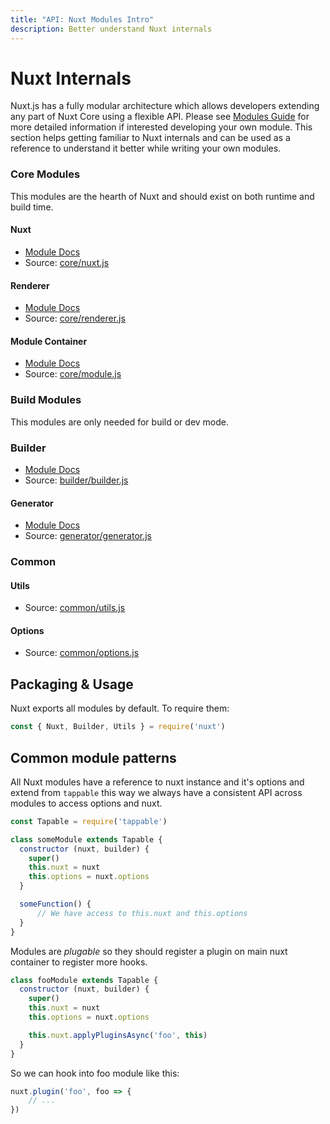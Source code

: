```yaml
---
title: "API: Nuxt Modules Intro"
description: Better understand Nuxt internals
---
```


# Nuxt Internals

Nuxt.js has a fully modular architecture which allows developers extending any part of Nuxt Core using a flexible API.
Please see [Modules Guide](/guide/modules) for more detailed information if interested developing your own module. 
This section helps getting familiar to Nuxt internals and can be used as a reference to understand it better while writing your own modules.

### Core Modules

This modules are the hearth of Nuxt and should exist on both runtime and build time.

#### Nuxt

- [Module Docs](/api/internals-nuxt)
- Source: [core/nuxt.js](https://github.com/nuxt/nuxt.js/blob/dev/lib/core/nuxt.js)

#### Renderer

- [Module Docs](/api/internals-renderer)
- Source: [core/renderer.js](https://github.com/nuxt/nuxt.js/blob/dev/lib/core/renderer.js)

#### Module Container

- [Module Docs](/api/internals-module-container)
- Source: [core/module.js](https://github.com/nuxt/nuxt.js/blob/dev/lib/core/module.js)

### Build Modules

This modules are only needed for build or dev mode.

### Builder

- [Module Docs](/api/internals-builder)
- Source: [builder/builder.js](https://github.com/nuxt/nuxt.js/blob/dev/lib/builder/builder.js)

#### Generator

- [Module Docs](/api/internals-generator)
- Source: [generator/generator.js](https://github.com/nuxt/nuxt.js/blob/dev/lib/builder/generator.js)

### Common

#### Utils

- Source: [common/utils.js](https://github.com/nuxt/nuxt.js/blob/dev/lib/common/utils.js)

#### Options

- Source: [common/options.js](https://github.com/nuxt/nuxt.js/blob/dev/lib/common/options.js)


## Packaging & Usage

Nuxt exports all modules by default. To require them:

```js
const { Nuxt, Builder, Utils } = require('nuxt')
```

## Common module patterns

All Nuxt modules have a reference to nuxt instance and it's options and extend from `tappable`
this way we always have a consistent API across modules to access options and nuxt.

```js
const Tapable = require('tappable')

class someModule extends Tapable {
  constructor (nuxt, builder) {
    super()
    this.nuxt = nuxt
    this.options = nuxt.options
  }

  someFunction() {
      // We have access to this.nuxt and this.options
  }
}
```

Modules are *plugable* so they should register a plugin on main nuxt container to register more hooks.

```js
class fooModule extends Tapable {
  constructor (nuxt, builder) {
    super()
    this.nuxt = nuxt
    this.options = nuxt.options

    this.nuxt.applyPluginsAsync('foo', this)
  }
}
```

So we can hook into foo module like this:

```js
nuxt.plugin('foo', foo => {
    // ...
})
```